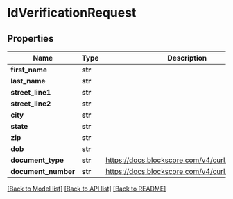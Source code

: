 # IdVerificationRequest

## Properties
Name | Type | Description | Notes
------------ | ------------- | ------------- | -------------
**first_name** | **str** |  | 
**last_name** | **str** |  | 
**street_line1** | **str** |  | [optional] 
**street_line2** | **str** |  | [optional] 
**city** | **str** |  | 
**state** | **str** |  | 
**zip** | **str** |  | 
**dob** | **str** |  | 
**document_type** | **str** | https://docs.blockscore.com/v4/curl/#documents | 
**document_number** | **str** | https://docs.blockscore.com/v4/curl/#documents | 

[[Back to Model list]](../README.md#documentation-for-models) [[Back to API list]](../README.md#documentation-for-api-endpoints) [[Back to README]](../README.md)


